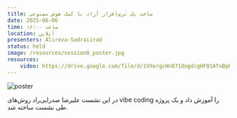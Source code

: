 ```yaml
---
title: ساخت یک نرم‌افزار آزاد با کمک هوش مصنوعی
date: 2025-06-06
time: ساعت ۱۶:۰۰
location: آنلاین
presenters: Alireza-Sadraiirad
status: held
image: /resources/session8_poster.jpg
resources:
    video: https://drive.google.com/file/d/1VXergcHn871dngdcgHF01ATxBpKLqwDq/view?usp=sharing
---
```



![poster](session8_poster.jpg)

در این نشست علیرضا صدرایی‌راد روش‌های vibe coding را آموزش داد و یک پروژه طی نشست ساخته شد.
